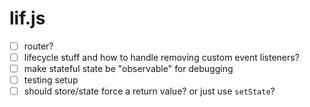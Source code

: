 # lif.js

- [ ] router?
- [ ] lifecycle stuff and how to handle removing custom event listeners?
- [ ] make stateful state be "observable" for debugging
- [ ] testing setup
- [ ] should store/state force a return value? or just use `setState`?
